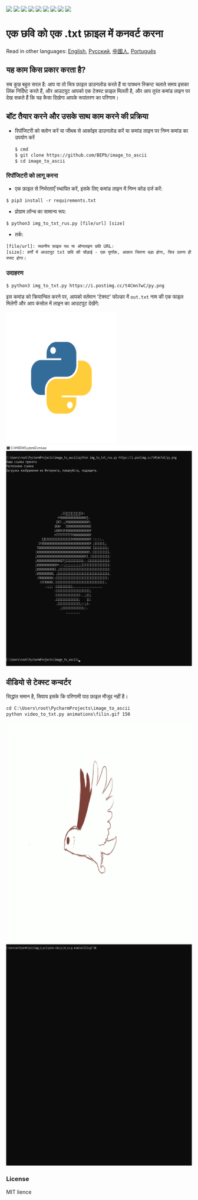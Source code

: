 <p>
  <img  src="https://img.shields.io/github/stars/BEPb/image_to_ascii" />
  <img src="https://img.shields.io/github/contributors/BEPb/image_to_ascii" />
  <img src="https://img.shields.io/github/last-commit/BEPb/image_to_ascii" />
  <img src="https://visitor-badge.laobi.icu/badge?page_id=BEPb.image_to_ascii" />
  <img src="https://img.shields.io/github/languages/count/BEPb/image_to_ascii" />
  <img src="https://img.shields.io/github/languages/top/BEPb/image_to_ascii" />

  <img src="https://img.shields.io/badge/license-MIT-blue.svg?color=f64152" />
  <img  src="https://img.shields.io/github/issues/BEPb/image_to_ascii" />
  <img  src="https://img.shields.io/github/issues-pr/BEPb/image_to_ascii" />
</p>


# एक छवि को एक .txt फ़ाइल में कनवर्ट करना
Read in other languages: [English](README.md), [Русский](README.ru.md), [中國人](README.chinese.md), [Português](README.portuguese.md)

## यह काम किस प्रकार करता है?

सब कुछ बहुत सरल है: आप या तो चित्र फ़ाइल डाउनलोड करते हैं या पायथन स्क्रिप्ट चलाते समय इसका लिंक निर्दिष्ट करते हैं, और
आउटपुट आपको एक टेक्स्ट फ़ाइल मिलती है, और आप तुरंत कमांड लाइन पर देख सकते हैं कि यह कैसा दिखेगा
आपके रूपांतरण का परिणाम।

## बॉट तैयार करने और उसके साथ काम करने की प्रक्रिया

* रिपॉजिटरी को क्लोन करें या जीथब से आर्काइव डाउनलोड करें या कमांड लाइन पर निम्न कमांड का उपयोग करें

   ```commandline
   $ cmd
   $ git clone https://github.com/BEPb/image_to_ascii
   $ cd image_to_ascii
   ```

### रिपॉजिटरी को लागू करना
* एक फ़ाइल से निर्भरताएँ स्थापित करें, इसके लिए कमांड लाइन में निम्न कोड दर्ज करें:

```shell
$ pip3 install -r requirements.txt
````

* प्रोग्राम लॉन्च का सामान्य रूप:

```shell
$ python3 img_to_txt_rus.py [file/url] [size]
```

* तर्क:

```shell
[file/url]: स्थानीय फ़ाइल पथ या ऑनलाइन छवि URL।
[size]: वर्णों में आउटपुट txt छवि की चौड़ाई - एक पूर्णांक, आकार जितना बड़ा होगा, चित्र उतना ही स्पष्ट होगा।
```

### उदाहरण
```shell
$ python3 img_to_txt.py https://i.postimg.cc/t4Cmn7wC/py.png
```
इस कमांड को क्रियान्वित करने पर, आपको वर्तमान 'टेक्स्ट' फोल्डर में `out.txt` नाम की एक फाइल मिलेगी और आप कंसोल में लाइन का आउटपुट देखेंगे:


<img src="./pictures/py.png" alt="Bot logo" width="300" height="356.5">

<img src="./pictures/png.png" alt="Bot logo" width="600" height="600">


## वीडियो से टेक्स्ट कन्वर्टर
सिद्धांत समान है, सिवाय इसके कि परिणामी पाठ फ़ाइल मौजूद नहीं है।

```commandline
cd C:\Users\root\PycharmProjects\image_to_ascii 
python video_to_txt.py animations\filin.gif 150
```

<img src="./animations/filin.gif" alt="Bot logo" width="800" height="600">

<img src="./animations/gif.gif" alt="Bot logo" width="800" height="600">



### License
MIT lience
